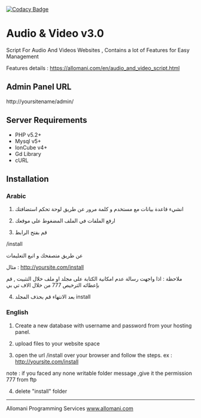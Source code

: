 [![Codacy Badge](https://api.codacy.com/project/badge/Grade/55c4b4a25b184814ba52da8862dcb31b)](https://www.codacy.com/app/AliAllomani/songs300?utm_source=github.com&amp;utm_medium=referral&amp;utm_content=allomani/songs300&amp;utm_campaign=Badge_Grade)

# Audio & Video v3.0

Script For Audio And Videos Websites , Contains a lot of Features for Easy Management

Features details : https://allomani.com/en/audio_and_video_script.html


## Admin Panel URL

http://yoursitename/admin/


## Server Requirements

* PHP v5.2+
* Mysql v5+
* IonCube v4+
* Gd Library
* cURL

## Installation

### Arabic

1. انشيء قاعدة بيانات مع مستخدم و كلمة مرور عن طريق لوحة تحكم استضافتك


2. ارفع الملفات في الملف المضغوط على موقعك


3. قم بفتح الرابط

/install

عن طريق متصفحك و اتبع التعليمات

مثال :  http://yoursite.com/install

ملاحظة : اذا واجهت رسالة عدم امكانية الكتابة على مجلد او ملف خلال التثبيت , قم بإعطائه الترخيص 777 من خلال الاف تي بي

4. بعد الانتهاء قم بحذف المجلد
install

### English

1. Create a new database with username and password from your hosting panel.

2. upload files to your website space 

3. open the url /install over your browser and follow the steps. ex : http://yoursite.com/install

note : if you faced any none writable folder message ,give it the permission 777 from ftp 

4. delete "install" folder 



--------------------------
Allomani Programming Services
www.allomani.com
